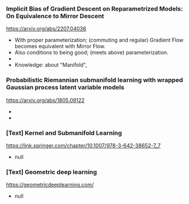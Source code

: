 ### Implicit Bias of Gradient Descent on Reparametrized Models: On Equivalence to Mirror Descent

<https://arxiv.org/abs/2207.04036>

- With proper parameterization; (commuting and regular) Gradient Flow becomes equivalent with Mirror Flow.
- Also conditions to being good; (meets above) parameterization. 
-
- Knowledge: about "Manifold", 


### Probabilistic Riemannian submanifold learning with wrapped Gaussian process latent variable models

<https://arxiv.org/abs/1805.09122>

-
-






### [Text] Kernel and Submanifold Learning

<https://link.springer.com/chapter/10.1007/978-3-642-38652-7_7>

- null

### [Text] Geometric deep learning

<https://geometricdeeplearning.com/>

- null
